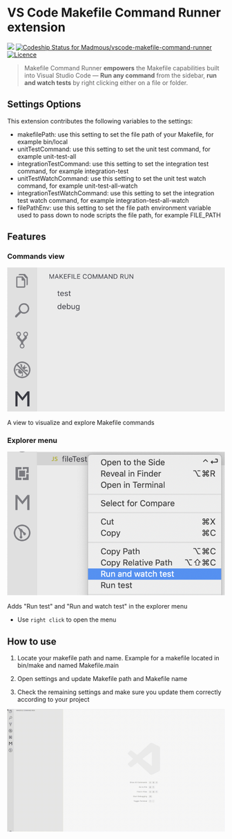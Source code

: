 # VS Code Makefile Command Runner extension

[![](https://vsmarketplacebadge.apphb.com/version-short/madmous.makefile-command-runner.svg)](https://marketplace.visualstudio.com/items?itemName=madmous.makefile-command-runner)
[![Codeship Status for Madmous/vscode-makefile-command-runner](https://app.codeship.com/projects/78250da0-7003-0137-7b3f-22aa969a7ad9/status?branch=master)](https://app.codeship.com/projects/347821)
[![Licence](https://img.shields.io/badge/License-MIT-green.svg)](https://github.com/Madmous/vscode-makefile-command-runner/blob/master/LICENSE)

> Makefile Command Runner **empowers** the Makefile capabilities built into Visual Studio Code — **Run any command** from the sidebar, **run and watch tests** by right clicking either on a file or folder.

## Settings Options

This extension contributes the following variables to the settings:

- makefilePath: use this setting to set the file path of your Makefile, for example bin/local
- unitTestCommand: use this setting to set the unit test command, for example unit-test-all
- integrationTestCommand: use this setting to set the integration test command, for example integration-test
- unitTestWatchCommand: use this setting to set the unit test watch command, for example unit-test-all-watch
- integrationTestWatchCommand: use this setting to set the integration test watch command, for example integration-test-all-watch
- filePathEnv: use this setting to set the file path environment variable used to pass down to node scripts the file path, for example FILE_PATH

## Features

### Commands view

<p align="center">
  <img src="https://raw.githubusercontent.com/Madmous/vscode-makefile-command-runner/master/media/docs/view-commands.png" alt="Commands view" />
</p>

A view to visualize and explore Makefile commands

### Explorer menu

<p align="center">
  <img src="https://raw.githubusercontent.com/Madmous/vscode-makefile-command-runner/master/media/docs/run-test.png" alt="Commands view" />
</p>

Adds "Run test" and "Run and watch test" in the explorer menu
- Use `right click` to open the menu

## How to use

1. Locate your makefile path and name. Example for a makefile located in bin/make and named Makefile.main

1. Open settings and update Makefile path and Makefile name

1. Check the remaining settings and make sure you update them correctly according to your project

<p align="center">
  <img src="https://raw.githubusercontent.com/Madmous/vscode-makefile-command-runner/master/media/docs/demo.gif" alt="Commands view" />
</p>
